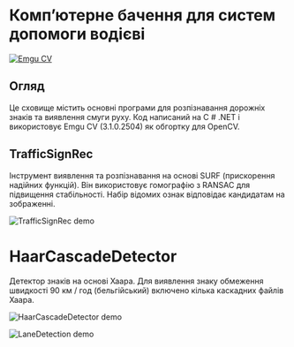 # Комп’ютерне бачення для систем допомоги водієві
[![Emgu CV](https://avatars1.githubusercontent.com/u/2035816?v=3&s=40)](https://github.com/emgucv/emgucv)
## Огляд
Це сховище містить основні програми для розпізнавання дорожніх знаків та виявлення смуги руху. Код написаний на C # .NET і використовує Emgu CV (3.1.0.2504) як обгортку для OpenCV.

## TrafficSignRec
Інструмент виявлення та розпізнавання на основі SURF (прискорення надійних функцій). Він використовує гомографію з RANSAC для підвищення стабільності. Набір відомих ознак відповідає кандидатам на зображенні.

![TrafficSignRec demo](https://github.com/anthony-mestdach/TrafficComputerVision/blob/master/Code/Results/TrafficSignRec/Afbeelding1.png)

# HaarCascadeDetector
Детектор знаків на основі Хаара. Для виявлення знаку обмеження швидкості 90 км / год (бельгійський) включено кілька каскадних файлів Хаара.

![HaarCascadeDetector demo](https://github.com/anthony-mestdach/TrafficComputerVision/blob/master/Code/Results/HaarCascadeDetector/demo.png)

![LaneDetection demo](https://github.com/anthony-mestdach/TrafficComputerVision/blob/master/Code/Results/LaneDetection/LaneDetection.gif)
